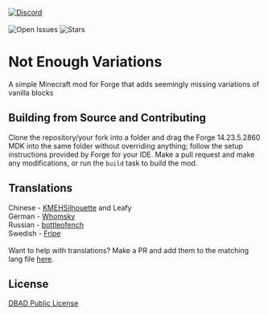[![Discord](https://discordapp.com/api/guilds/959153592869224579/widget.png?style=banner2)](https://discord.gg/qpc69BUeDe)\
\
![Open Issues](https://img.shields.io/github/issues/Elephant1214/NotEnoughVariations?style=for-the-badge)
![Stars](https://img.shields.io/github/stars/Elephant1214/NotEnoughVariations?style=for-the-badge)

# Not Enough Variations
A simple Minecraft mod for Forge that adds seemingly missing variations of vanilla blocks

## Building from Source and Contributing
Clone the repository/your fork into a folder and drag the Forge 14.23.5.2860 MDK into the same folder without overriding anything; follow the setup instructions provided by Forge for your IDE. Make a pull request and make any modifications, or run the `build` task to build the mod.

## Translations
Chinese - [KMEHSilhouette](https://github.com/KMEHSilhouette) and Leafy\
German - [Whomsky](https://github.com/Whomsky)\
Russian - [bottleofench](https://github.com/bottleofench)\
Swedish - [Fripe](https://github.com/Fripe070)\
\
Want to help with translations? Make a PR and add them to the matching lang file [here](https://github.com/Elephant1214/NotEnoughVariations/tree/main/src/main/resources/assets/nev/lang).

## License
[DBAD Public License](https://dbad-license.org/)
